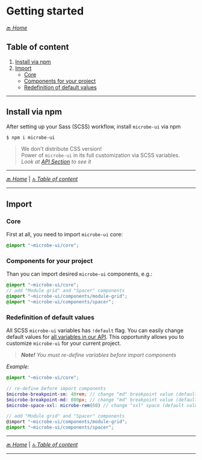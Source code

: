 # Getting started



[🔙 _Home_](./index.md)



## Table of content

1. [Install via npm](#install-via-npm)
1. [Import](#import)
    - [Core](#core)
    - [Components for your project](#components-for-your-project)
    - [Redefinition of default values](#redefinition-of-default-values)

---

## Install via npm

After setting up your Sass (SCSS) workflow, install `microbe-ui` via npm

```bash
$ npm i microbe-ui
```

> We don't distribute CSS version!  
> Power of `microbe-ui` in its full customization via SCSS variables.  
> _Look at [API Section](./api.md) to see it_  


---

[🔙 _Home_](./index.md) | [🔝 _Table of content_](#getting-started)

---


## Import

### Core

First at all, you need to import `microbe-ui` core:

```scss
@import "~microbe-ui/core";
```

### Components for your project

Than you can import desired `microbe-ui` components, e.g.:

```scss
@import "~microbe-ui/core";
// add "Module grid" and "Spacer" components
@import "~microbe-ui/components/module-grid";
@import "~microbe-ui/components/spacer";
```

### Redefinition of default values

All SCSS `microbe-ui` variables has `!default` flag. You can easily change default values for [all variables in our API](./api.md#variables). This opportunity allows you to customize `microbe-ui` for your current project.

> _**Note!** You must re-define variables before import components_

_Example:_

```scss
@import "~microbe-ui/core";

// re-define before import components
$microbe-breakpoint-sm: 40rem; // change "md" breakpoint value (default value: `568px`) 
$microbe-breakpoint-md: 800px; // change "md" breakpoint value (default value: `768px`)
$microbe-space-xxl: microbe-rem(60) // change "xxl" space (default value: `microbe-rem(48)`)

// add "Module grid" and "Spacer" components
@import "~microbe-ui/components/module-grid";
@import "~microbe-ui/components/spacer";
```


---

[🔙 _Home_](./index.md) | [🔝 _Table of content_](#getting-started)

---

